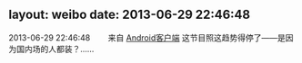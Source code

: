 layout: weibo
date: 2013-06-29 22:46:48
---
<meta name="referrer" content="no-referrer" />

2013-06-29 22:46:48  &nbsp;&nbsp;&nbsp;&nbsp;&nbsp;&nbsp; 来自 <a href="http://app.weibo.com/t/feed/c66T5g" rel="nofollow">Android客户端</a>
这节目照这趋势得停了——是因为国内场的人都装？…… ​​​
